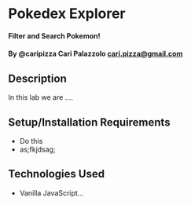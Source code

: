 # Pokedex Explorer

#### Filter and Search Pokemon!

#### By **@caripizza** Cari Palazzolo cari.pizza@gmail.com

## Description

In this lab we are ....

## Setup/Installation Requirements

* Do this
* as;fkjdsag;

## Technologies Used

* Vanilla JavaScript...
